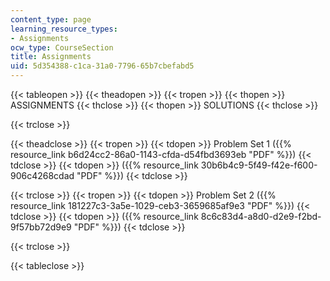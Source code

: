```yaml
---
content_type: page
learning_resource_types:
- Assignments
ocw_type: CourseSection
title: Assignments
uid: 5d354388-c1ca-31a0-7796-65b7cbefabd5
---
```


{{< tableopen >}}
{{< theadopen >}}
{{< tropen >}}
{{< thopen >}}
ASSIGNMENTS
{{< thclose >}}
{{< thopen >}}
SOLUTIONS
{{< thclose >}}

{{< trclose >}}

{{< theadclose >}}
{{< tropen >}}
{{< tdopen >}}
Problem Set 1 ({{% resource_link b6d24cc2-86a0-1143-cfda-d54fbd3693eb "PDF" %}})
{{< tdclose >}}
{{< tdopen >}}
({{% resource_link 30b6b4c9-5f49-f42e-f600-906c4268cdad "PDF" %}})
{{< tdclose >}}

{{< trclose >}}
{{< tropen >}}
{{< tdopen >}}
Problem Set 2 ({{% resource_link 181227c3-3a5e-1029-ceb3-3659685af9e3 "PDF" %}})
{{< tdclose >}}
{{< tdopen >}}
({{% resource_link 8c6c83d4-a8d0-d2e9-f2bd-9f57bb72d9e9 "PDF" %}})
{{< tdclose >}}

{{< trclose >}}

{{< tableclose >}}